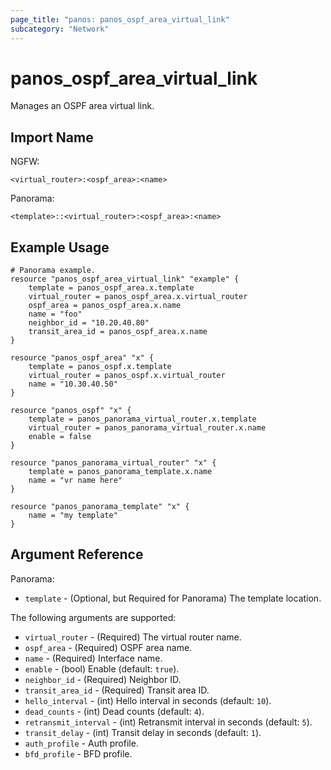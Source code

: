 ```yaml
---
page_title: "panos: panos_ospf_area_virtual_link"
subcategory: "Network"
---
```


# panos_ospf_area_virtual_link

Manages an OSPF area virtual link.


## Import Name

NGFW:

```shell
<virtual_router>:<ospf_area>:<name>
```

Panorama:

```shell
<template>::<virtual_router>:<ospf_area>:<name>
```


## Example Usage

```hcl
# Panorama example.
resource "panos_ospf_area_virtual_link" "example" {
    template = panos_ospf_area.x.template
    virtual_router = panos_ospf_area.x.virtual_router
    ospf_area = panos_ospf_area.x.name
    name = "foo"
    neighbor_id = "10.20.40.80"
    transit_area_id = panos_ospf_area.x.name
}

resource "panos_ospf_area" "x" {
    template = panos_ospf.x.template
    virtual_router = panos_ospf.x.virtual_router
    name = "10.30.40.50"
}

resource "panos_ospf" "x" {
    template = panos_panorama_virtual_router.x.template
    virtual_router = panos_panorama_virtual_router.x.name
    enable = false
}

resource "panos_panorama_virtual_router" "x" {
    template = panos_panorama_template.x.name
    name = "vr name here"
}

resource "panos_panorama_template" "x" {
    name = "my template"
}
```


## Argument Reference

Panorama:

* `template` - (Optional, but Required for Panorama) The template location.

The following arguments are supported:

* `virtual_router` - (Required) The virtual router name.
* `ospf_area` - (Required) OSPF area name.
* `name` - (Required) Interface name.
* `enable` - (bool) Enable (default: `true`).
* `neighbor_id` - (Required) Neighbor ID.
* `transit_area_id` - (Required) Transit area ID.
* `hello_interval` - (int) Hello interval in seconds (default: `10`).
* `dead_counts` - (int) Dead counts (default: `4`).
* `retransmit_interval` - (int) Retransmit interval in seconds (default: `5`).
* `transit_delay` - (int) Transit delay in seconds (default: `1`).
* `auth_profile` - Auth profile.
* `bfd_profile` - BFD profile.
